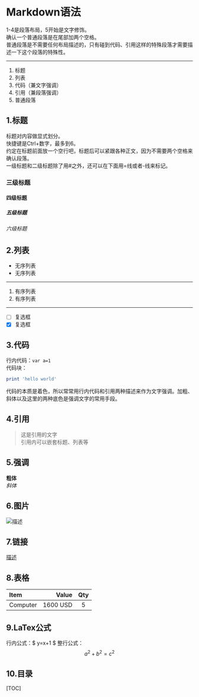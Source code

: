 # Markdown语法
1-4是段落布局，5开始是文字修饰。  
确认一个普通段落是在尾部加两个空格。  
普通段落是不需要任何布局描述的，只有碰到代码、引用这样的特殊段落才需要描述一下这个段落的特殊性。  

----

1. 标题
2. 列表
3. 代码（兼文字强调）
4. 引用（兼段落强调）
5. 普通段落

## 1.标题
标题对内容做显式划分。  
快捷键是Ctrl+数字，最多到6。  
约定在标题前面放一个空行吧，标题后可以紧跟各种正文，因为不需要两个空格来确认段落。  
一级标题和二级标题除了用#之外，还可以在下面用=线或者-线来标记。  

### 三级标题
#### 四级标题
##### 五级标题
###### 六级标题

## 2.列表
- 无序列表
- 无序列表

----

1. 有序列表
2. 有序列表

----

- [ ] 复选框
- [x] 复选框

## 3.代码
行内代码：`var a=1`  
代码块：
```ruby
print 'hello world'
```
代码的本质是着色，所以常常用行内代码和引用两种描述来作为文字强调。加粗、斜体以及这里的两种底色是强调文字的常用手段。

## 4.引用
> 这是引用的文字  
> 引用内可以嵌套标题、列表等

## 5.强调
**粗体**  
*斜体*

## 6.图片
![描述](xxx.jpg)

## 7.链接
[描述](url)

## 8.表格
| Item     |    Value | Qty  |
| :------- | -------: | :--: |
| Computer | 1600 USD |  5   |

## 9.LaTex公式
行内公式：$ y=x+1 $
整行公式：$$ a^2+b^2=c^2 $$

## 10.目录
[TOC]

